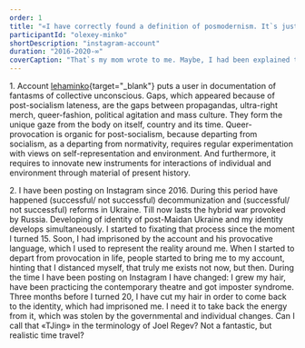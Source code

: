 ```yaml
---
order: 1
title: "«I have correctly found a definition of posmodernism. It`s just marvelous. But»"
participantId: "olexey-minko"
shortDescription: "instagram-account"
duration: "2016-2020-∞"
coverCaption: "That`s my mom wrote to me. Maybe, I had been explained to her before why I use Instagram like i do."
---
```


1\. Account [lehaminko](https://www.instagram.com/lehaminko/){target="_blank"} puts a user in documentation of fantasms of collective unconscious. Gaps, which appeared because of post-socialism lateness, are the gaps between propagandas, ultra-right merch, queer-fashion, political agitation and mass culture. They form the unique gaze from the body on itself, country and its time. Queer-provocation is organic for post-socialism, because departing from socialism, as a departing from normativity, requires regular experimentation with views on self-representation and environment. And furthermore, it requires to innovate new instruments for interactions of individual and environment through material of present history.

2\. I have been posting on Instagram since 2016. During this period have happened (successful/ not successful) decommunization and (successful/ not successful) reforms in Ukraine. Till now lasts the hybrid war provoked by Russia. Developing of identity of post-Maidan Ukraine and my identity develops simultaneously. I started to fixating that process since the moment I turned 15. Soon, I had imprisoned by the account and his provocative language, which I used to represent the reality around me.  When I started to depart from provocation in life, people started to bring me to my account, hinting that I distanced myself, that truly me exists not now, but then. During the time I have been posting on Instagram I have changed: I grew my hair, have been practicing the contemporary theatre and got imposter syndrome. Three months before I turned 20, I have cut my hair in order to come back to the identity, which had imprisoned me. I need it to take back the energy from it, which was stolen by the governmental and individual changes. Can I call that «TJing» in the terminology of Joel Regev? Not a fantastic, but realistic time travel?
